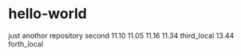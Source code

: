 # hello-world
just anothor repository
second     11.10 11.05 11.16   11.34
third_local 13.44
forth_local
